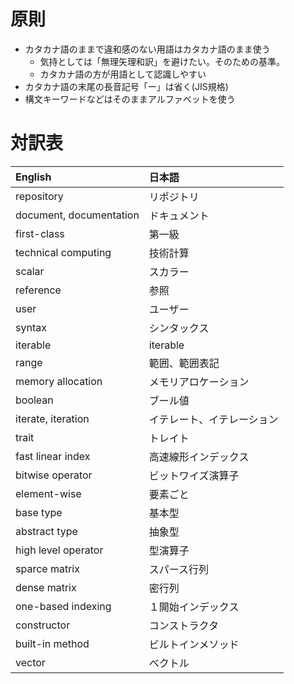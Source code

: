 # 原則

* カタカナ語のままで違和感のない用語はカタカナ語のまま使う
  + 気持としては「無理矢理和訳」を避けたい。そのための基準。
  + カタカナ語の方が用語として認識しやすい
* カタカナ語の末尾の長音記号「ー」は省く(JIS規格)
* 構文キーワードなどはそのままアルファベットを使う

# 対訳表

| English                          | 日本語
| :------------------------------- | :-------------
| repository                       | リポジトリ
| document, documentation          | ドキュメント
| first-class                      | 第一級
| technical computing              | 技術計算
| scalar                           | スカラー
| reference                        | 参照
| user                             | ユーザー
| syntax                           | シンタックス
| iterable                         | iterable
| range                            | 範囲、範囲表記
| memory allocation                | メモリアロケーション
| boolean                          | ブール値
| iterate, iteration               | イテレート、イテレーション
| trait                            | トレイト
| fast linear index                | 高速線形インデックス
| bitwise operator                 | ビットワイズ演算子
| element-wise                     | 要素ごと
| base type                        | 基本型
| abstract type                    | 抽象型
| high level operator              | 型演算子
| sparce matrix                    | スパース行列
| dense matrix                     | 密行列
| one-based indexing               | １開始インデックス
| constructor                      | コンストラクタ
| built-in method                  | ビルトインメソッド
| vector                           | ベクトル
